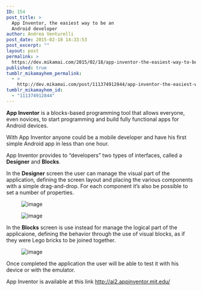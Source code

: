```yaml
---
ID: 154
post_title: >
  App Inventor, the easiest way to be an
  Android developer
author: Andrea Venturelli
post_date: 2015-02-18 14:33:53
post_excerpt: ""
layout: post
permalink: >
  https://dev.mikamai.com/2015/02/18/app-inventor-the-easiest-way-to-be-an-android/
published: true
tumblr_mikamayhem_permalink:
  - >
    http://dev.mikamai.com/post/111374912844/app-inventor-the-easiest-way-to-be-an-android
tumblr_mikamayhem_id:
  - "111374912844"
---
```

<b>App Inventor</b> is a blocks-based programming tool that allows everyone, even novices, to start programming and build fully functional apps for Android devices.

With App Inventor anyone could be a mobile developer and have his first simple Android app in less than one hour.

<!--more-->

App Inventor provides to “developers” two types of interfaces, called a <b>Designer</b> and <b>Blocks</b>.

In the <b>Designer</b> screen the user can manage the visual part of the application, defining the screen layout and placing the various components with a simple drag-and-drop. For each component it’s also be possible to set a number of properties.

<figure><img class="aligncenter" src="http://68.media.tumblr.com/a744e79813c679f8b4a5a7762bc34be3/tumblr_inline_njylgaaN3O1r9vg8d.png" alt="image" /></figure><figure><img class="aligncenter" src="http://68.media.tumblr.com/61af0e31f1cf1b463faefdc0b1c13391/tumblr_inline_njylgjiWFi1r9vg8d.png" alt="image" /></figure>In the <b>Blocks</b> screen is use instead for manage the logical part of the applicaione, defining the behavior through the use of visual blocks, as if they were Lego bricks to be joined together.

<figure><img class="aligncenter" src="http://68.media.tumblr.com/cc4035b9a4a537121754cc055b73c27e/tumblr_inline_njylgudSFR1r9vg8d.png" alt="image" /></figure>Once completed the application the user will be able to test it with his device or with the emulator.

App Inventor is available at this link <a href="http://ai2.appinventor.mit.edu/">http://ai2.appinventor.mit.edu/</a>